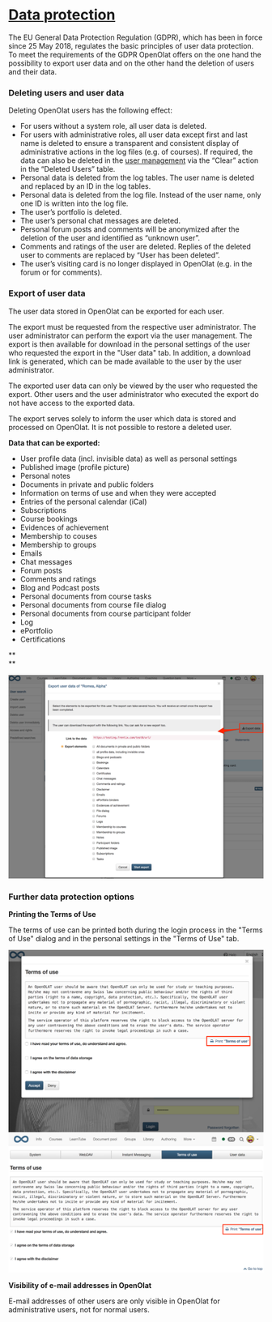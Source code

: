 #  [Data protection](Data+protection.html)

The EU General Data Protection Regulation (GDPR), which has been in force
since 25 May 2018, regulates the basic principles of user data protection. To
meet the requirements of the GDPR OpenOlat offers on the one hand the
possibility to export user data and on the other hand the deletion of users
and their data.

### Deleting users and user data

Deleting OpenOlat users has the following effect:

  * For users without a system role, all user data is deleted.
  * For users with administrative roles, all user data except first and last name is deleted to ensure a transparent and consistent display of administrative actions in the log files (e.g. of courses). If required, the data can also be deleted in the [user management](User+management.html#Usermanagement-Table_Deleted_Users) via the “Clear” action in the “Deleted Users” table.
  * Personal data is deleted from the log tables. The user name is deleted and replaced by an ID in the log tables.
  * Personal data is deleted from the log file. Instead of the user name, only one ID is written into the log file.
  * The user’s portfolio is deleted.
  * The user’s personal chat messages are deleted.
  * Personal forum posts and comments will be anonymized after the deletion of the user and identified as “unknown user”.
  * Comments and ratings of the user are deleted. Replies of the deleted user to comments are replaced by “User has been deleted”.
  * The user’s visiting card is no longer displayed in OpenOlat (e.g. in the forum or for comments).

  

### Export of user data

The user data stored in OpenOlat can be exported for each user.

The export must be requested from the respective user administrator. The user
administrator can perform the export via the user management. The export is
then available for download in the personal settings of the user who requested
the export in the "User data" tab. In addition, a download link is generated,
which can be made available to the user by the user administrator.

The exported user data can only be viewed by the user who requested the
export. Other users and the user administrator who executed the export do not
have access to the exported data.

The export serves solely to inform the user which data is stored and processed
on OpenOlat. It is not possible to restore a deleted user.

**Data that can be exported:**

  * User profile data (incl. invisible data) as well as personal settings
  * Published image (profile picture)
  * Personal notes
  * Documents in private and public folders
  * Information on terms of use and when they were accepted
  * Entries of the personal calendar (iCal)
  * Subscriptions
  * Course bookings
  * Evidences of achievement
  * Membership to couses
  * Membership to groups
  * Emails
  * Chat messages
  * Forum posts
  * Comments and ratings
  * Blog and Podcast posts
  * Personal documents from course tasks
  * Personal documents from course file dialog
  * Personal documents from course participant folder
  * Log
  * ePortfolio
  * Certifications

 **  
**

![](assets/Export1_EN.png)

  

### Further data protection options

 **Printing the Terms of Use**

The terms of use can be printed both during the login process in the "Terms of
Use" dialog and in the personal settings in the "Terms of Use" tab.

![](assets/Nutzungsbedingungen_drucken2_EN-2.png)
![](assets/Nutzungsbedingungen_drucken1_EN-2.png)

  

 **Visibility of e-mail addresses in OpenOlat**

E-mail addresses of other users are only visible in OpenOlat for
administrative users, not for normal users.

 